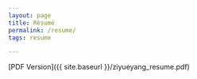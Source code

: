 ```yaml
---
layout: page
title: Résumé
permalink: /resume/
tags: resume

---
```


<style>
    ul {
      margin-bottom: 0;
    }
</style>
[PDF Version]({{ site.baseurl }}/ziyueyang_resume.pdf)

